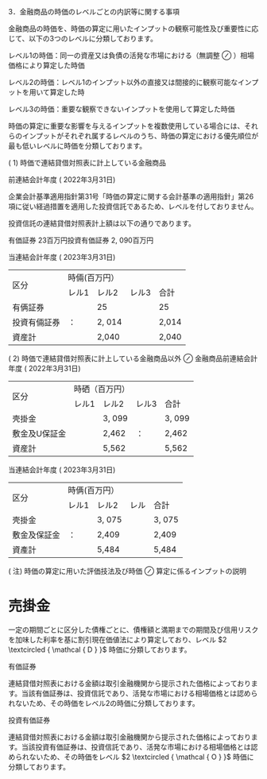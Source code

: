 3．金融商品の時価のレベルごとの内訳等に関する事項  

金融商品の時価を、時価の算定に用いたインプットの観察可能性及び重要性に応じて、以下の3つのレベルに分類しております。  

レベル1の時価：同一の資産又は負債の活発な市場における（無調整 $\oslash$ ）相場価格により算定した時価  

レベル2の時価：レベル1のインプット以外の直接又は間接的に観察可能なインプットを用いて算定した時  

レベル3の時価：重要な観察できないインプットを使用して算定した時価  

時価の算定に重要な影響を与えるインプットを複数使用している場合には、それらのインプットがそれぞれ属するレベルのうち、時価の算定における優先順位が最も低いレベルに時価を分類しております。  

( 1) 時価で連結貸借対照表に計上している金融商品  

前連結会計年度 ( 2022年3月31日)  

企業会計基準適用指針第31号「時価の算定に関する会計基準の適用指針」第26項に従い経過措置を適用した投資信託であるため、レベルを付しておりません。  

投資信託の連結貸借対照表計上額は以下の通りであります。  

有価証券 23百万円投資有価証券 2, 090百万円  

当連結会計年度 ( 2023年3月31日)  


<html><body><table><tr><td rowspan="2">区分</td><td colspan="4">時倆(百万円）</td></tr><tr><td>レル1</td><td>レル2</td><td>レル3</td><td>合計</td></tr><tr><td>有俩証券</td><td></td><td>25</td><td></td><td>25</td></tr><tr><td>投資有倆証券</td><td>：</td><td>2, 014</td><td></td><td>2,014</td></tr><tr><td>資産計</td><td></td><td>2,040</td><td></td><td>2,040</td></tr></table></body></html>  

( 2) 時価で連結貸借対照表に計上している金融商品以外 $\oslash$ 金融商品前連結会計年度 ( 2022年3月31日)  

<html><body><table><tr><td rowspan="2">区分</td><td colspan="4">時硒（百万円）</td></tr><tr><td>レル1</td><td>レル2</td><td>レル3</td><td>合計</td></tr><tr><td>壳掛金</td><td></td><td>3, 099</td><td></td><td>3, 099</td></tr><tr><td>敷金及U保証金</td><td></td><td>2,462</td><td>：</td><td>2,462</td></tr><tr><td>資産計</td><td></td><td>5,562</td><td></td><td>5,562</td></tr></table></body></html>  

当連結会計年度 ( 2023年3月31日)  


<html><body><table><tr><td rowspan="2">区分</td><td colspan="4">時俩(百万円）</td></tr><tr><td>レル1</td><td>レル2</td><td>レル</td><td>合計</td></tr><tr><td>壳掛金</td><td></td><td>3, 075</td><td></td><td>3, 075</td></tr><tr><td>敷金及保証金</td><td>：</td><td>2,409</td><td></td><td>2,409</td></tr><tr><td>資產計</td><td></td><td>5,484</td><td></td><td>5,484</td></tr></table></body></html>  

( 注) 時価の算定に用いた評価技法及び時価 $\oslash$ 算定に係るインプットの説明  

# 売掛金  

一定の期間ごとに区分した債権ごとに、債権額と満期までの期間及び信用リスクを加味した利率を基に割引現在価値法により算定しており、レベル $2 \textcircled { \mathcal { D } }$ 時価に分類しております。  

有価証券  

連結貸借対照表における金額は取引金融機関から提示された価格によっております。当該有価証券は、投資信託であり、活発な市場における相場価格とは認められないため、その時価をレベル2の時価に分類しております。  

投資有価証券  

連結貸借対照表における金額は取引金融機関から提示された価格によっております。当該投資有価証券は、投資信託であり、活発な市場における相場価格とは認められないため、その時価をレベル $2 \textcircled { \mathcal { O } }$ 時価に分類しております。  